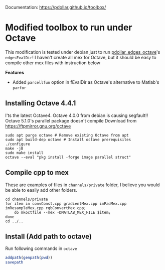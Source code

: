 Documentation: https://pdollar.github.io/toolbox/

# Modified toolbox to run under Octave
This modification is tested under debian just to run [pdollar_edges_octave](github.com/ardiya/pdollar_edges_octave)'s `edgesEvalDir`! I haven't create all mex for Octave, but it should be easy to compile other mex files with instruction below

**Features**
- Added `parcellfun` option in fEvalDir as Octave's alternative to Matlab's `parfor`

## Installing Octave 4.4.1
I'ts the latest Octave4. Octave 4.0.0 from debian is causing segfault!! Octave 5.1.0's parallel package doesn't compile
Download from https://ftpmirror.gnu.org/octave
```
sudo apt purge octave # Remove existing Octave from apt
sudo apt build-dep octave # Install octave prerequisites
./configure
make -j8
sudo make install
octave --eval "pkg install -forge image parallel struct"
```

## Compile cpp to mex
These are examples of files in `channels/private` folder, I believe you would be able to easily add other folders.
```
cd channels/private
for item in convConst.cpp gradientMex.cpp imPadMex.cpp imResampleMex.cpp rgbConvertMex.cpp;
    do mkoctfile --mex -DMATLAB_MEX_FILE $item;
done
cd ../..
```

## Install (Add path to octave)
Run following commands in `octave`
```octave
addpath(genpath(pwd))
savepath
```
